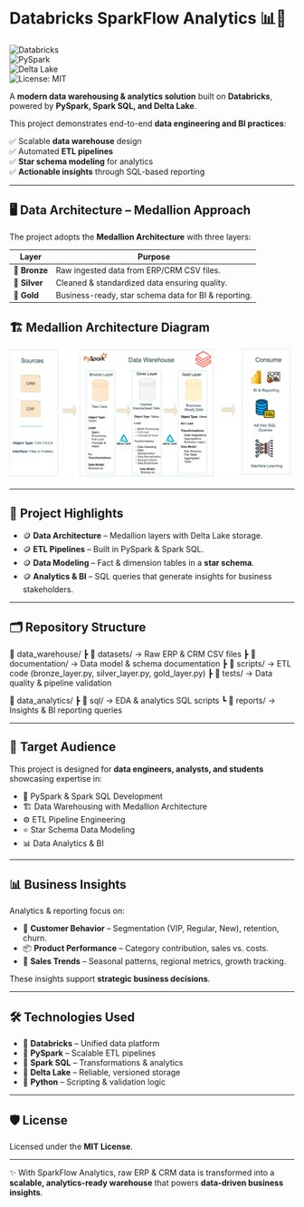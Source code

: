 # Databricks SparkFlow Analytics 📊💸  

![Databricks](https://img.shields.io/badge/Platform-Databricks-orange?logo=databricks)  
![PySpark](https://img.shields.io/badge/PySpark-ETL-blue?logo=apachespark)  
![Delta Lake](https://img.shields.io/badge/Delta%20Lake-Storage-brightgreen)  
![License: MIT](https://img.shields.io/badge/License-MIT-yellow.svg)  

A **modern data warehousing & analytics solution** built on **Databricks**, powered by **PySpark, Spark SQL, and Delta Lake**.  

This project demonstrates end-to-end **data engineering and BI practices**:  

✅ Scalable **data warehouse** design  
✅ Automated **ETL pipelines**  
✅ **Star schema modeling** for analytics  
✅ **Actionable insights** through SQL-based reporting  

---

## 🖥 Data Architecture – Medallion Approach  

The project adopts the **Medallion Architecture** with three layers:  

| Layer   | Purpose |
|---------|---------|
| 🥉 **Bronze** | Raw ingested data from ERP/CRM CSV files. |
| 🥈 **Silver** | Cleaned & standardized data ensuring quality. |
| 🥇 **Gold**   | Business-ready, star schema data for BI & reporting. |


## 🏗️ Medallion Architecture Diagram

![Medallion Architecture](./data_warehouse/docs/databricks_sparkflow_analytics_project.png)


---

## 📖 Project Highlights  

- 🪙 **Data Architecture** – Medallion layers with Delta Lake storage.  
- 🪙 **ETL Pipelines** – Built in PySpark & Spark SQL.  
- 🪙 **Data Modeling** – Fact & dimension tables in a **star schema**.  
- 🪙 **Analytics & BI** – SQL queries that generate insights for business stakeholders.  

---

## 🗂 Repository Structure  

📂 data_warehouse/
┣ 📂 datasets/ → Raw ERP & CRM CSV files
┣ 📂 documentation/ → Data model & schema documentation
┣ 📂 scripts/ → ETL code (bronze_layer.py, silver_layer.py, gold_layer.py)
┣ 📂 tests/ → Data quality & pipeline validation

📂 data_analytics/
┣ 📂 sql/ → EDA & analytics SQL scripts
┗ 📂 reports/ → Insights & BI reporting queries

---

## 🎯 Target Audience  

This project is designed for **data engineers, analysts, and students** showcasing expertise in:  

- 🐍 PySpark & Spark SQL Development  
- 🏗️ Data Warehousing with Medallion Architecture  
- ⚙️ ETL Pipeline Engineering  
- ⭐ Star Schema Data Modeling  
- 📊 Data Analytics & BI  

---

## 📊 Business Insights  

Analytics & reporting focus on:  

- 👥 **Customer Behavior** – Segmentation (VIP, Regular, New), retention, churn.  
- 📦 **Product Performance** – Category contribution, sales vs. costs.  
- 📅 **Sales Trends** – Seasonal patterns, regional metrics, growth tracking.  

These insights support **strategic business decisions**.  

---

## 🛠 Technologies Used  

- 🔧 **Databricks** – Unified data platform  
- 🐍 **PySpark** – Scalable ETL pipelines  
- 📜 **Spark SQL** – Transformations & analytics  
- 💾 **Delta Lake** – Reliable, versioned storage  
- 🐍 **Python** – Scripting & validation logic  

---

## 🛡️ License  

Licensed under the **MIT License**.  

---

✨ With SparkFlow Analytics, raw ERP & CRM data is transformed into a **scalable, analytics-ready warehouse** that powers **data-driven business insights**.  












